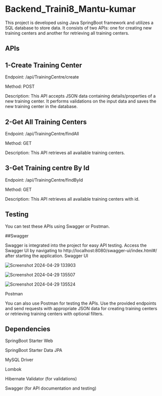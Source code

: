 # Backend_Traini8_Mantu-kumar
This project is developed using Java SpringBoot framework and utilizes a SQL database to store data. It consists of two APIs: one for creating new training centers and another for retrieving all training centers.

## APIs
## 1-Create Training Center

Endpoint: /api/TrainingCentre/create

Method: POST

Description: This API accepts JSON data containing details/properties of a new training center. It performs validations on the input data and saves the new training center in the database.

## 2-Get All Training Centers

Endpoint: /api/TrainingCentre/findAll

Method: GET

Description: This API retrieves all available training centers.

## 3-Get Training centre By Id

Endpoint: /api/TrainingCentre/findById

Method: GET

Description: This API retrieves all available training centers with id.

## Testing

You can test these APIs using Swagger or Postman.

##Swagger

Swagger is integrated into the project for easy API testing. Access the Swagger UI by navigating to http://localhost:8080/swagger-ui/index.html#/ after starting the application. Swagger UI

![Screenshot 2024-04-29 133903](https://github.com/mantu1234567/Backend_Traini8_Mantu-kumar/assets/114673693/29bae409-1cec-4b97-9a6b-78484836f1ea)

![Screenshot 2024-04-29 135507](https://github.com/mantu1234567/Backend_Traini8_Mantu-kumar/assets/114673693/0ddf3c42-184c-4af4-ad48-800f1b544a6f)

![Screenshot 2024-04-29 135524](https://github.com/mantu1234567/Backend_Traini8_Mantu-kumar/assets/114673693/9bf7e1a4-7e7d-4d4f-8642-0cb84c63c7d6)





Postman

You can also use Postman for testing the APIs. Use the provided endpoints and send requests with appropriate JSON data for creating training centers or retrieving training centers with optional filters.

## Dependencies

SpringBoot Starter Web

SpringBoot Starter Data JPA

MySQL Driver

Lombok

Hibernate Validator (for validations)

Swagger (for API documentation and testing)
